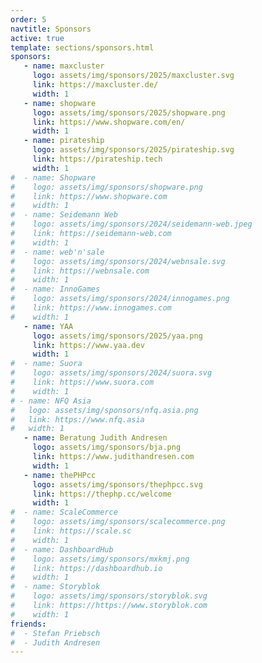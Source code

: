 ```yaml
---
order: 5
navtitle: Sponsors
active: true
template: sections/sponsors.html
sponsors:
   - name: maxcluster
     logo: assets/img/sponsors/2025/maxcluster.svg
     link: https://maxcluster.de/
     width: 1
   - name: shopware
     logo: assets/img/sponsors/2025/shopware.png
     link: https://www.shopware.com/en/
     width: 1
   - name: pirateship
     logo: assets/img/sponsors/2025/pirateship.svg
     link: https://pirateship.tech
     width: 1  
#  - name: Shopware
#    logo: assets/img/sponsors/shopware.png
#    link: https://www.shopware.com
#    width: 1
#  - name: Seidemann Web
#    logo: assets/img/sponsors/2024/seidemann-web.jpeg
#    link: https://seidemann-web.com
#    width: 1
#  - name: web'n'sale
#    logo: assets/img/sponsors/2024/webnsale.svg
#    link: https://webnsale.com
#    width: 1
#  - name: InnoGames
#    logo: assets/img/sponsors/2024/innogames.png
#    link: https://www.innogames.com
#    width: 1
   - name: YAA
     logo: assets/img/sponsors/2025/yaa.png
     link: https://www.yaa.dev
     width: 1
#  - name: Suora
#    logo: assets/img/sponsors/2024/suora.svg
#    link: https://www.suora.com
#    width: 1
# - name: NFQ Asia
#   logo: assets/img/sponsors/nfq.asia.png
#   link: https://www.nfq.asia
#   width: 1
   - name: Beratung Judith Andresen
     logo: assets/img/sponsors/bja.png
     link: https://www.judithandresen.com
     width: 1
   - name: thePHPcc
     logo: assets/img/sponsors/thephpcc.svg
     link: https://thephp.cc/welcome
     width: 1
#  - name: ScaleCommerce
#    logo: assets/img/sponsors/scalecommerce.png
#    link: https://scale.sc
#    width: 1
#  - name: DashboardHub
#    logo: assets/img/sponsors/mxkmj.png
#    link: https://dashboardhub.io
#    width: 1
#  - name: Storyblok
#    logo: assets/img/sponsors/storyblok.svg
#    link: https://https://www.storyblok.com
#    width: 1
friends:
#  - Stefan Priebsch
#  - Judith Andresen
---
```

